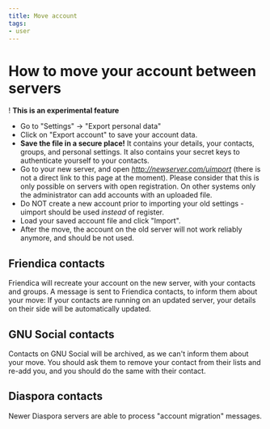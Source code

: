 ```yaml
---
title: Move account
tags:
- user
---
```

# How to move your account between servers

! **This is an experimental feature**

* Go to "Settings" -> "Export personal data"
* Click on "Export account" to save your account data.
* **Save the file in a secure place!** It contains your details, your contacts, groups, and personal settings. It also contains your secret keys to authenticate yourself to your contacts.
* Go to your new server, and open *http://newserver.com/uimport* (there is not a direct link to this page at the moment). Please consider that this is only possible on servers with open registration. On other systems only the administrator can add accounts with an uploaded file.
* Do NOT create a new account prior to importing your old settings - uimport should be used *instead* of register.
* Load your saved account file and click "Import".
* After the move, the account on the old server will not work reliably anymore, and should be not used.

## Friendica contacts

Friendica will recreate your account on the new server, with your contacts and groups.
A message is sent to Friendica contacts, to inform them about your move:
If your contacts are running on an updated server, your details on their side will be automatically updated.

## GNU Social contacts

Contacts on GNU Social will be archived, as we can't inform them about your move.
You should ask them to remove your contact from their lists and re-add you, and you should do the same with their contact.

## Diaspora contacts

Newer Diaspora servers are able to process "account migration" messages.
